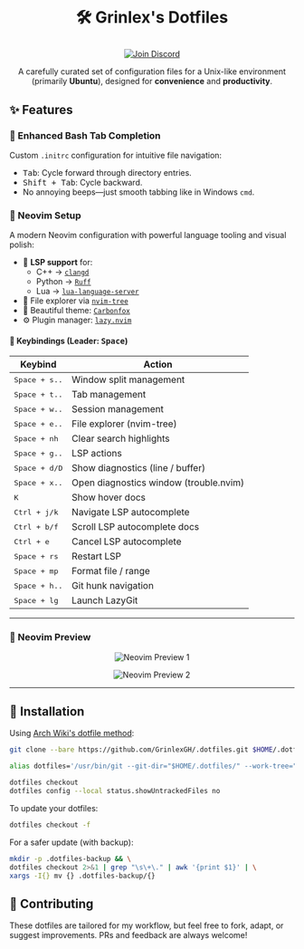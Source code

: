 # <p align="center">🛠️ Grinlex's Dotfiles</p>

<p align="center">
  <a href="https://discord.gg/YqTKmA5qbf">
    <img src="https://img.shields.io/badge/Join-Discord-%235865F2?logo=discord&logoColor=white" alt="Join Discord" />
  </a>
</p>

<p align="center">
  A carefully curated set of configuration files for a Unix-like environment (primarily <strong>Ubuntu</strong>), designed for <strong>convenience</strong> and <strong>productivity</strong>.
</p>

## ✨ Features

### 🔁 Enhanced Bash Tab Completion
Custom `.initrc` configuration for intuitive file navigation:
- <kbd>Tab</kbd>: Cycle forward through directory entries.
- <kbd>Shift + Tab</kbd>: Cycle backward.
- No annoying beeps—just smooth tabbing like in Windows `cmd`.

### 📝 Neovim Setup

A modern Neovim configuration with powerful language tooling and visual polish:

- 🧠 **LSP support** for:
  - C++ → [`clangd`](https://clangd.llvm.org/)
  - Python → [`Ruff`](https://github.com/astral-sh/ruff)
  - Lua → [`lua-language-server`](https://github.com/LuaLS/lua-language-server)
- 📁 File explorer via [`nvim-tree`](https://github.com/nvim-tree/nvim-tree.lua)
- 🎨 Beautiful theme: [`Carbonfox`](https://github.com/EdenEast/nightfox.nvim#carbonfox)
- ⚙️ Plugin manager: [`lazy.nvim`](https://github.com/folke/lazy.nvim)

#### 🔑 Keybindings (Leader: <kbd>Space</kbd>)

| Keybind                | Action                                 |
|------------------------|----------------------------------------|
| <kbd>Space + s..</kbd> | Window split management                |
| <kbd>Space + t..</kbd> | Tab management                         |
| <kbd>Space + w..</kbd> | Session management                     |
| <kbd>Space + e..</kbd> | File explorer (nvim-tree)              |
| <kbd>Space + nh</kbd>  | Clear search highlights                |
| <kbd>Space + g..</kbd> | LSP actions                            |
| <kbd>Space + d/D</kbd> | Show diagnostics (line / buffer)       |
| <kbd>Space + x..</kbd> | Open diagnostics window (trouble.nvim) |
| <kbd>K</kbd>           | Show hover docs                        |
| <kbd>Ctrl + j/k</kbd>  | Navigate LSP autocomplete              |
| <kbd>Ctrl + b/f</kbd>  | Scroll LSP autocomplete docs           |
| <kbd>Ctrl + e</kbd>    | Cancel LSP autocomplete                |
| <kbd>Space + rs</kbd>  | Restart LSP                            |
| <kbd>Space + mp</kbd>  | Format file / range                    |
| <kbd>Space + h..</kbd> | Git hunk navigation                    |
| <kbd>Space + lg</kbd>  | Launch LazyGit                         |

---

### 📸 Neovim Preview

<p align="center">
  <img src="https://i.imgur.com/QVYQ09O.png" alt="Neovim Preview 1" />
</p>
<p align="center">
  <img src="https://i.imgur.com/MXZtiff.png" alt="Neovim Preview 2" />
</p>

---

## 🚀 Installation

Using [Arch Wiki's dotfile method](https://wiki.archlinux.org/title/Dotfiles#Tracking_dotfiles_directly_with_Git):

```bash
git clone --bare https://github.com/GrinlexGH/.dotfiles.git $HOME/.dotfiles

alias dotfiles='/usr/bin/git --git-dir="$HOME/.dotfiles/" --work-tree="$HOME"'

dotfiles checkout
dotfiles config --local status.showUntrackedFiles no
```

To update your dotfiles:

```bash
dotfiles checkout -f
```

For a safer update (with backup):

```bash
mkdir -p .dotfiles-backup && \
dotfiles checkout 2>&1 | grep "\s\+\." | awk '{print $1}' | \
xargs -I{} mv {} .dotfiles-backup/{}
```

## 🤝 Contributing

These dotfiles are tailored for my workflow, but feel free to fork, adapt, or suggest improvements. PRs and feedback are always welcome!
